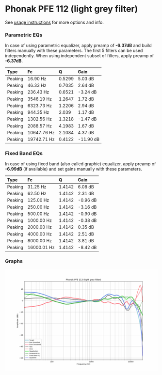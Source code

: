 # Phonak PFE 112 (light grey filter)
See [usage instructions](https://github.com/jaakkopasanen/AutoEq#usage) for more options and info.

### Parametric EQs
In case of using parametric equalizer, apply preamp of **-6.37dB** and build filters manually
with these parameters. The first 5 filters can be used independently.
When using independent subset of filters, apply preamp of **-6.37dB**.

| Type    | Fc          |      Q | Gain      |
|:--------|:------------|:-------|:----------|
| Peaking | 16.90 Hz    | 0.5299 | 5.03 dB   |
| Peaking | 46.33 Hz    | 0.7035 | 2.64 dB   |
| Peaking | 236.43 Hz   | 0.6521 | -3.24 dB  |
| Peaking | 3546.19 Hz  | 1.2647 | 1.72 dB   |
| Peaking | 6323.73 Hz  | 1.2206 | 2.94 dB   |
| Peaking | 944.35 Hz   | 2.039  | 1.17 dB   |
| Peaking | 1302.56 Hz  | 1.3218 | -1.47 dB  |
| Peaking | 2088.57 Hz  | 4.1983 | 1.67 dB   |
| Peaking | 10647.76 Hz | 2.1084 | 4.37 dB   |
| Peaking | 19742.71 Hz | 0.4122 | -11.90 dB |

### Fixed Band EQs
In case of using fixed band (also called graphic) equalizer, apply preamp of **-6.99dB**
(if available) and set gains manually with these parameters.

| Type    | Fc          |      Q | Gain     |
|:--------|:------------|:-------|:---------|
| Peaking | 31.25 Hz    | 1.4142 | 6.08 dB  |
| Peaking | 62.50 Hz    | 1.4142 | 2.31 dB  |
| Peaking | 125.00 Hz   | 1.4142 | -0.96 dB |
| Peaking | 250.00 Hz   | 1.4142 | -3.16 dB |
| Peaking | 500.00 Hz   | 1.4142 | -0.90 dB |
| Peaking | 1000.00 Hz  | 1.4142 | -0.38 dB |
| Peaking | 2000.00 Hz  | 1.4142 | 0.35 dB  |
| Peaking | 4000.00 Hz  | 1.4142 | 2.51 dB  |
| Peaking | 8000.00 Hz  | 1.4142 | 3.81 dB  |
| Peaking | 16000.01 Hz | 1.4142 | -8.42 dB |

### Graphs
![](./Phonak%20PFE%20112%20(light%20grey%20filter).png)